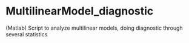 # MultilinearModel_diagnostic
(Matlab) Script to analyze multilinear models, doing diagnostic through several statistics
